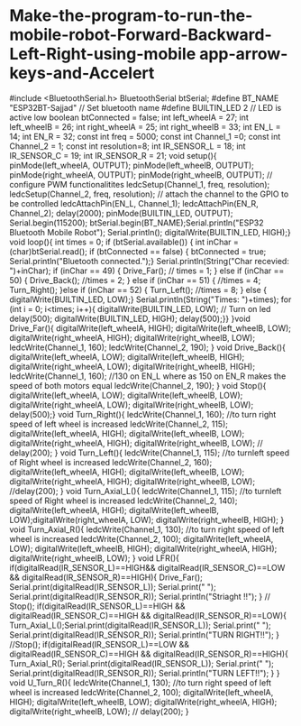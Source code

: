 # Make-the-program-to-run-the-mobile-robot-Forward-Backward-Left-Right-using-mobile app-arrow-keys-and-Accelert
#include <BluetoothSerial.h>
BluetoothSerial btSerial;
#define BT_NAME "ESP32BT-Sajjad" // Set bluetooth name
#define BUILTIN_LED 2 // LED is active low
boolean btConnected = false;
int left_wheelA = 27; int left_wheelB = 26;
int right_wheelA = 25; int right_wheelB = 33;
int EN_L = 14; int EN_R = 32;
const int freq = 5000;
const int Channel_1 =0;
const int Channel_2 = 1;
const int resolution=8;
int IR_SENSOR_L = 18;
int IR_SENSOR_C = 19;
int IR_SENSOR_R = 21;
void setup(){
pinMode(left_wheelA, OUTPUT); pinMode(left_wheelB, OUTPUT);
pinMode(right_wheelA, OUTPUT); pinMode(right_wheelB, OUTPUT);
// configure PWM functionalitites
ledcSetup(Channel_1, freq, resolution);
ledcSetup(Channel_2, freq, resolution);
// attach the channel to the GPIO to be controlled
ledcAttachPin(EN_L, Channel_1);
ledcAttachPin(EN_R, Channel_2);
delay(2000);
pinMode(BUILTIN_LED, OUTPUT);
Serial.begin(115200);
btSerial.begin(BT_NAME);Serial.println("ESP32 Bluetooth Mobile Robot");
Serial.println();
digitalWrite(BUILTIN_LED, HIGH);}
void loop(){
int times = 0;
if (btSerial.available()) {
int inChar = (char)btSerial.read();
if (btConnected == false) {
btConnected = true;
Serial.println("Bluetooth connected.");}
Serial.println(String("Char recevied: ")+inChar);
if (inChar == 49) {
Drive_Far();
// times = 1;
} else if (inChar == 50) {
Drive_Back();
//times = 2;
} else if (inChar == 51) {
//times = 4;
Turn_Right();
}else if (inChar == 52) {
Turn_Left();
//times = 8;
} else {
digitalWrite(BUILTIN_LED, LOW);}
Serial.println(String("Times: ")+times);
for (int i = 0; i<times; i++){
digitalWrite(BUILTIN_LED, LOW); // Turn on led
delay(500);
digitalWrite(BUILTIN_LED, HIGH);
delay(500);}}
}void Drive_Far(){
digitalWrite(left_wheelA, HIGH);
digitalWrite(left_wheelB, LOW);
digitalWrite(right_wheelA, HIGH);
digitalWrite(right_wheelB, LOW);
ledcWrite(Channel_1, 160);
ledcWrite(Channel_2, 190);
}
void Drive_Back(){
digitalWrite(left_wheelA, LOW);
digitalWrite(left_wheelB, HIGH);
digitalWrite(right_wheelA, LOW);
digitalWrite(right_wheelB, HIGH);
ledcWrite(Channel_1, 160); //130 on EN_L where as 150 on EN_R makes the
speed of both motors equal
ledcWrite(Channel_2, 190);
}
void Stop(){
digitalWrite(left_wheelA, LOW);
digitalWrite(left_wheelB, LOW);
digitalWrite(right_wheelA, LOW);
digitalWrite(right_wheelB, LOW);
delay(500);}
void Turn_Right(){
ledcWrite(Channel_1, 160); //to turn right speed of left wheel is increased
ledcWrite(Channel_2, 115);
digitalWrite(left_wheelA, HIGH);
digitalWrite(left_wheelB, LOW);
digitalWrite(right_wheelA, HIGH);
digitalWrite(right_wheelB, LOW);
// delay(200);
}
void Turn_Left(){
ledcWrite(Channel_1, 115); //to turnleft speed of Right wheel is increased
ledcWrite(Channel_2, 160);
digitalWrite(left_wheelA, HIGH);
digitalWrite(left_wheelB, LOW);
digitalWrite(right_wheelA, HIGH);
digitalWrite(right_wheelB, LOW);
//delay(200);
}
void Turn_Axial_L(){
ledcWrite(Channel_1, 115); //to turnleft speed of Right wheel is increased
ledcWrite(Channel_2, 140);
digitalWrite(left_wheelA, HIGH);
digitalWrite(left_wheelB, LOW);digitalWrite(right_wheelA, LOW);
digitalWrite(right_wheelB, HIGH);
}
void Turn_Axial_R(){
ledcWrite(Channel_1, 130); //to turn right speed of left wheel is increased
ledcWrite(Channel_2, 100);
digitalWrite(left_wheelA, LOW);
digitalWrite(left_wheelB, HIGH);
digitalWrite(right_wheelA, HIGH);
digitalWrite(right_wheelB, LOW);
}
void LFR(){
if(digitalRead(IR_SENSOR_L)==HIGH&&
digitalRead(IR_SENSOR_C)==LOW &&
digitalRead(IR_SENSOR_R)==HIGH){
Drive_Far();
Serial.print(digitalRead(IR_SENSOR_L));
Serial.print(" ");
Serial.print(digitalRead(IR_SENSOR_R));
Serial.println("Striaght !!");
}
// Stop();
if(digitalRead(IR_SENSOR_L)==HIGH &&
digitalRead(IR_SENSOR_C)==HIGH &&
digitalRead(IR_SENSOR_R)==LOW){
Turn_Axial_L();Serial.print(digitalRead(IR_SENSOR_L));
Serial.print(" ");
Serial.print(digitalRead(IR_SENSOR_R));
Serial.println("TURN RIGHT!!");
}
//Stop();
if(digitalRead(IR_SENSOR_L)==LOW &&
digitalRead(IR_SENSOR_C)==HIGH &&
digitalRead(IR_SENSOR_R)==HIGH){
Turn_Axial_R();
Serial.print(digitalRead(IR_SENSOR_L));
Serial.print(" ");
Serial.print(digitalRead(IR_SENSOR_R));
Serial.println("TURN LEFT!!");
}
}
void U_Turn_R(){
ledcWrite(Channel_1, 130); //to turn right speed of left wheel is increased
ledcWrite(Channel_2, 100);
digitalWrite(left_wheelA, HIGH);
digitalWrite(left_wheelB, LOW);
digitalWrite(right_wheelA, HIGH);
digitalWrite(right_wheelB, LOW);
// delay(200);
}
